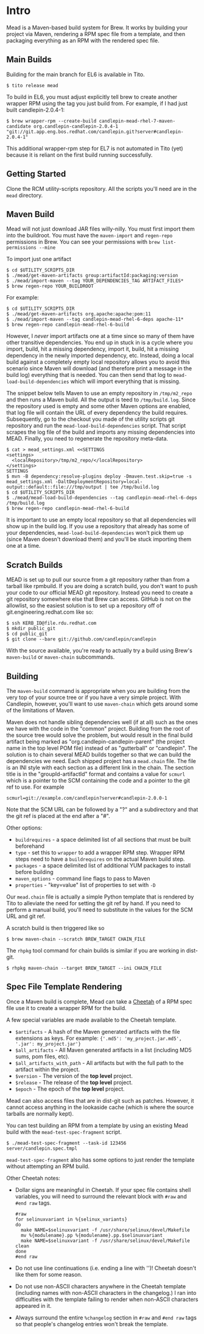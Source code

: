 # Intro
Mead is a Maven-based build system for Brew.  It works by building your
project via Maven, rendering a RPM spec file from a template, and then packaging
everything as an RPM with the rendered spec file.

## Main Builds
Building for the main branch for EL6 is available in Tito.

```
$ tito release mead
```

To build in EL6, you must adjust explicitly tell brew to create another wrapper
RPM using the tag you just build from.  For example, if I had just built
candlepin-2.0.4-1:

```
$ brew wrapper-rpm --create-build candlepin-mead-rhel-7-maven-candidate org.candlepin-candlepin-2.0.4-1 "git://git.app.eng.bos.redhat.com/candlepin.git?server#candlepin-2.0.4-1"
```

This additional wrapper-rpm step for EL7 is not automated in Tito (yet) because
it is reliant on the first build running successfully.

## Getting Started
Clone the RCM utility-scripts repository.  All the scripts you'll need are in
the `mead` directory.

## Maven Build
Mead will not just download JAR files willy-nilly.  You must first import them
into the buildroot.  You must have the `maven-import` and `regen-repo`
permissions in Brew.  You can see your permissions with `brew list-permissions
--mine`

To import just one artifact

```
$ cd $UTILITY_SCRIPTS_DIR
$ ./mead/get-maven-artifacts group:artifactId:packaging:version
$ ./mead/import-maven --tag YOUR_DEPENDENCIES_TAG ARTIFACT_FILES*
$ brew regen-repo YOUR_BUILDROOT
```

For example:

```
$ cd $UTILITY_SCRIPTS_DIR
$ ./mead/get-maven-artifacts org.apache:apache:pom:11
$ ./mead/import-maven --tag candlepin-mead-rhel-6-deps apache-11*
$ brew regen-repo candlepin-mead-rhel-6-build
```

However, I *never* import artifacts one at a time since so many of them have
other transitive dependencies.  You end up in stuck in is a cycle where you
import, build, hit a missing dependency, import it, build, hit a missing
dependency in the newly imported dependency, etc.  Instead, doing a local build
against a completely empty local repository allows you to avoid this scenario
since Maven will download (and therefore print a message in the build log)
everything that is needed.  You can then send that log to
`mead-load-build-dependencies` which will import everything that is missing.

The snippet below tells Maven to use an empty repository in `/tmp/m2_repo` and
then runs a Maven build.  All the output is teed to `/tmp/build.log`.  Since the
repository used is empty and some other Maven options are enabled, that log file
will contain the URL of every dependency the build requires.  Subsequently, go
to the checkout you made of the utility scripts git repository and run the
`mead-load-build-dependencies` script.  That script scrapes the log file of
the build and imports any missing dependencies into MEAD.  Finally, you need to
regenerate the repository meta-data.

```
$ cat > mead_settings.xml <<SETTINGS
<settings>
  <localRepository>/tmp/m2_repo/</localRepository>
</settings>
SETTINGS
$ mvn -B dependency:resolve-plugins deploy -Dmaven.test.skip=true -s mead_settings.xml -DaltDeploymentRepository=local-output::default::file:///tmp/output | tee /tmp/build.log
$ cd $UTILITY_SCRIPTS_DIR
$ ./mead/mead-load-build-dependencies --tag candlepin-mead-rhel-6-deps /tmp/build.log
$ brew regen-repo candlepin-mead-rhel-6-build
```

It is important to use an empty local repository so that all dependencies will
show up in the build log.  If you use a repository that already has some of
your dependencies, `mead-load-build-dependencies` won't pick them up (since
Maven doesn't download them) and you'll be stuck importing them one at a time.

## Scratch Builds
MEAD is set up to pull our source from a git repository rather than from a
tarball like rpmbuild.  If you are doing a scratch build, you don't want to push
your code to our official MEAD git repository.  Instead you need to create a git
repository somewhere else that Brew can access.  GitHub is not on the
allowlist, so the easiest solution is to set up a repository off of
git.engineering.redhat.com like so:

```
$ ssh KERB_ID@file.rdu.redhat.com
$ mkdir public_git
$ cd public_git
$ git clone --bare git://github.com/candlepin/candlepin
```

With the source available, you're ready to actually try a build using Brew's
`maven-build` or `maven-chain` subcommands.

## Building
The `maven-build` command is appropriate when you are building from the very
top of your source tree or if you have a very simple project.  With Candlepin,
however, you'll want to use `maven-chain` which gets around some of the
limitations of Maven.

Maven does not handle sibling dependencies well (if at all) such as the ones we
have with the code in the "common" project.  Building from the root of the
source tree would solve the problem, but would result in the final build
artifact being marked as "org.candlepin-candlepin-parent" (the project name in
the top level POM file) instead of as "gutterball" or "candlepin".  The solution
is to chain several MEAD builds together so that we can build the dependencies
we need.  Each shipped project has a `mead.chain` file.  The file is an INI
style with each section as a different link in the chain.  The section title is
in the "groupId-artifactId" format and contains a value for `scmurl` which is a
pointer to the SCM containing the code and a pointer to the git ref to use.  For
example

```
scmurl=git://example.com/candlepin?server#candlepin-2.0.0-1
```

Note that the SCM URL can be followed by a "?" and a subdirectory and that
the git ref is placed at the end after a "#".

Other options:

* `buildrequires` - a space delimited list of all sections that must be built
  beforehand
* `type` - set this to `wrapper` to add a wrapper RPM step.  Wrapper RPM steps
  need to have a `buildrequires` on the actual Maven build step.
* `packages` - a space delimited list of additional YUM packages to install
  before building
* `maven_options` - command line flags to pass to Maven
* `properties` - "key=value" list of properties to set with `-D`

Our `mead.chain` file is actually a simple Python template that is rendered
by Tito to alleviate the need for setting the git ref by hand.  If you need
to perform a manual build, you'll need to substitute in the values for the
SCM URL and git ref.

A scratch build is then triggered like so

```
$ brew maven-chain --scratch BREW_TARGET CHAIN_FILE
```

The `rhpkg` tool command for chain builds is similar if you are working in dist-git.

```
$ rhpkg maven-chain --target BREW_TARGET --ini CHAIN_FILE
```

## Spec File Template Rendering
Once a Maven build is complete, Mead can take a
[Cheetah](http://www.cheetahtemplate.org) of a RPM spec file use it to create
a wrapper RPM for the build.

A few special variables are made available to the Cheetah template.

* `$artifacts` - A hash of the Maven generated artifacts with the file
  extensions as keys.  For example: `{'.md5': 'my_project.jar.md5', '.jar':
  my_project.jar'}`
* `$all_artifacts` - All Maven generated artifacts in a list (including MD5
  sums, pom files, etc).
* `$all_artifacts_with_path` - All artifacts but with the full path to the
  artifact within the project.
* `$version` - The version of the **top level** project.
* `$release` - The release of the **top level** project.
* `$epoch` - The epoch of the **top level** project.

Mead can also access files that are in dist-git such as patches.  However, it
cannot access anything in the lookaside cache (which is where the source
tarballs are normally kept).

You can test building an RPM from a template by using an existing Mead build
with the `mead-test-spec-fragment` script.

```
$ ./mead-test-spec-fragment --task-id 123456 server/candlepin.spec.tmpl
```

`mead-test-spec-fragment` also has some options to just render the template
without attempting an RPM build.

Other Cheetah notes:

* Dollar signs are meaningful in Cheetah.  If your spec file contains shell
  variables, you will need to surround the relevant block with `#raw` and `#end
  raw` tags.

  ```
  #raw
  for selinuxvariant in %{selinux_variants}
  do
    make NAME=$selinuxvariant -f /usr/share/selinux/devel/Makefile
    mv %{modulename}.pp %{modulename}.pp.$selinuxvariant
    make NAME=$selinuxvariant -f /usr/share/selinux/devel/Makefile clean
  done
  #end raw
  ```
* Do not use line continuations (i.e. ending a line with '\')!
  Cheetah doesn't like them for some reason.
* Do not use non-ASCII characters anywhere in the Cheetah template (including
  names with non-ASCII characters in the changelog.)  I ran into difficulties
  with the template failing to render when non-ASCII characters appeared in it.
* Always surround the entire `%changelog` section in `#raw` and `#end raw` tags
  so that people's changelog entries won't break the template.
